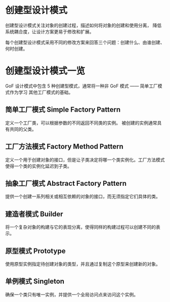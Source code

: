 # 创建型设计模式

创建型设计模式关注对象的创建过程，描述如何将对象的创建和使用分离，
降低系统耦合度，让设计方案更易于修改和扩展。

每个创建型设计模式采用不同的修改方案来回答三个问题：创建什么、由谁创建、何时创建。

# 创建型设计模式一览

GoF 设计模式中包含 5 种创建型模式，通常将一种非 GoF 模式 —— 简单工厂模式作为学习
其他工厂模式的基础。

## 简单工厂模式 Simple Factory Pattern

定义一个工厂类，可以根据参数的不同返回不同类的实例。
被创建的实例通常具有共同的父类。

## 工厂方法模式 Factory Method Pattern

定义一个用于创建对象的接口，但是让子类决定将哪一个类实例化。工厂方法模式使得一个类的实例化延迟到子类。

## 抽象工厂模式 Abstract Factory Pattern

提供一个创建一系列相关或相互依赖的对象的接口，而无须指定它们具体的类。

## 建造者模式 Builder

将一个复杂对象的构建与它的表现分离，使得同样的构建过程可以创建不同的表示。

## 原型模式 Prototype

使用原型实例指定待创建对象的类型，并且通过复制这个原型来创建新的对象。

## 单例模式 Singleton

确保一个类只有唯一实例，并提供一个全局访问点来访问这个实例。


